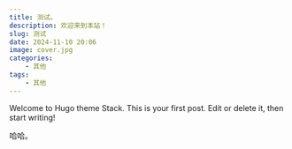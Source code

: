 ```yaml
---
title: 测试。
description: 欢迎来到本站！
slug: 测试
date: 2024-11-10 20:06
image: cover.jpg
categories:
    - 其他
tags:
    - 其他
---
```


Welcome to Hugo theme Stack. This is your first post. Edit or delete it, then start writing!

哈哈。
